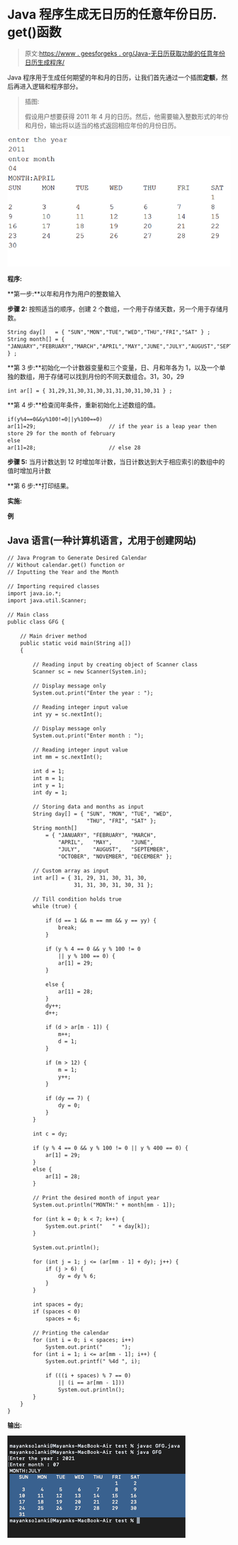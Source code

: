 # Java 程序生成无日历的任意年份日历. get()函数

> 原文:[https://www . geesforgeks . org/Java-无日历获取功能的任意年份日历生成程序/](https://www.geeksforgeeks.org/java-program-to-generate-calendar-of-any-year-without-calendar-get-function/)

Java 程序用于生成任何期望的年和月的日历，让我们首先通过一个插图**定额**，然后再进入逻辑和程序部分。

> 插图:
> 
> 假设用户想要获得 2011 年 4 月的日历。然后，他需要输入整数形式的年份和月份，输出将以适当的格式返回相应年份的月份日历。

![](img/8b0a0dc1ec0b806636d8be9f649e451c.png)

**程序:**

**第一步:**以年和月作为用户的整数输入

**步骤 2:** 按照适当的顺序，创建 2 个数组，一个用于存储天数，另一个用于存储月数。

```
String day[]   = { "SUN","MON","TUE","WED","THU","FRI","SAT" } ;  
String month[] = { "JANUARY","FEBRUARY","MARCH","APRIL","MAY","JUNE","JULY","AUGUST","SEPTEMBER","OCTOBER","NOVEMBER","DECEMBER" } ; 
```

**第 3 步:**初始化一个计数器变量和三个变量，日、月和年各为 1，以及一个单独的数组，用于存储可以找到月份的不同天数组合。31，30，29

```
int ar[] = { 31,29,31,30,31,30,31,31,30,31,30,31 } ;
```

**第 4 步:**检查闰年条件，重新初始化上述数组的值。

```
if(y%4==0&&y%100!=0||y%100==0)
ar[1]=29;                       // if the year is a leap year then store 29 for the month of february
else  
ar[1]=28;                       // else 28 
```

**步骤 5:** 当月计数达到 12 时增加年计数，当日计数达到大于相应索引的数组中的值时增加月计数

**第 6 步:**打印结果。

**实施:**

**例**

## Java 语言(一种计算机语言，尤用于创建网站)

```
// Java Program to Generate Desired Calendar
// Without calendar.get() function or
// Inputting the Year and the Month

// Importing required classes
import java.io.*;
import java.util.Scanner;

// Main class
public class GFG {

    // Main driver method
    public static void main(String a[])
    {

        // Reading input by creating object of Scanner class
        Scanner sc = new Scanner(System.in);

        // Display message only
        System.out.print("Enter the year : ");

        // Reading integer input value
        int yy = sc.nextInt();

        // Display message only
        System.out.print("Enter month : ");

        // Reading integer input value
        int mm = sc.nextInt();

        int d = 1;
        int m = 1;
        int y = 1;
        int dy = 1;

        // Storing data and months as input
        String day[] = { "SUN", "MON", "TUE", "WED",
                         "THU", "FRI", "SAT" };
        String month[]
            = { "JANUARY", "FEBRUARY", "MARCH",
                "APRIL",   "MAY",      "JUNE",
                "JULY",    "AUGUST",   "SEPTEMBER",
                "OCTOBER", "NOVEMBER", "DECEMBER" };

        // Custom array as input
        int ar[] = { 31, 29, 31, 30, 31, 30,
                     31, 31, 30, 31, 30, 31 };

        // Till condition holds true
        while (true) {

            if (d == 1 && m == mm && y == yy) {
                break;
            }

            if (y % 4 == 0 && y % 100 != 0
                || y % 100 == 0) {
                ar[1] = 29;
            }

            else {
                ar[1] = 28;
            }
            dy++;
            d++;

            if (d > ar[m - 1]) {
                m++;
                d = 1;
            }

            if (m > 12) {
                m = 1;
                y++;
            }

            if (dy == 7) {
                dy = 0;
            }
        }

        int c = dy;

        if (y % 4 == 0 && y % 100 != 0 || y % 400 == 0) {
            ar[1] = 29;
        }
        else {
            ar[1] = 28;
        }

        // Print the desired month of input year
        System.out.println("MONTH:" + month[mm - 1]);

        for (int k = 0; k < 7; k++) {
            System.out.print("   " + day[k]);
        }

        System.out.println();

        for (int j = 1; j <= (ar[mm - 1] + dy); j++) {
            if (j > 6) {
                dy = dy % 6;
            }
        }

        int spaces = dy;
        if (spaces < 0)
            spaces = 6;

        // Printing the calendar
        for (int i = 0; i < spaces; i++)
            System.out.print("      ");
        for (int i = 1; i <= ar[mm - 1]; i++) {
            System.out.printf(" %4d ", i);

            if (((i + spaces) % 7 == 0)
                || (i == ar[mm - 1]))
                System.out.println();
        }
    }
}
```

**输出:**

![](img/b28938314e16ff816dece679b2e12053.png)